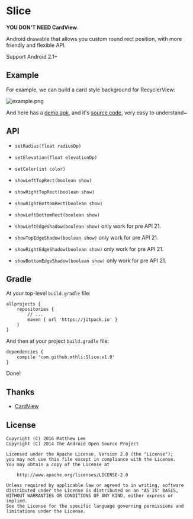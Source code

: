 Slice
===

**YOU DON'T NEED CardView**.

Android drawable that allows you custom round rect position, with more friendly and flexible API. 

Support Android 2.1+

## Example

For example, we can build a card style background for RecyclerView:

![example.png](./example.png "example.png")

And here has a [demo apk](https://github.com/mthli/Slice/releases/download/v1.0/SliceDemo.1.0.apk "SliceDemo.1.0.apk"), and it's [source code](https://github.com/mthli/Slice/tree/master/app "SliceDemo.1.0.apk's source code"), very easy to understand~

## API

 - `setRadius(float radiusDp)`
 
 - `setElevation(float elevationDp)`
 
 - `setColor(int color)`
 
 - `showLeftTopRect(boolean show)`
 
 - `showRightTopRect(boolean show)`
 
 - `showRightBottomRect(boolean show)`
 
 - `showLeftBottomRect(boolean show)`
 
 - `showLeftEdgeShadow(boolean show)` only work for pre API 21.
 
 - `showTopEdgeShadow(boolean show)` only work for pre API 21.
 
 - `showRightEdgeShadow(boolean show)` only work for pre API 21.
 
 - `showBottomEdgeShadow(boolean show)` only work for pre API 21.
 
## Gradle

At your top-level `build.gradle` file:

    allprojects {
        repositories {
            // ...
            maven { url 'https://jitpack.io' }
        }
    }
    
And then at your project `build.gradle` file:

    dependencies {
        compile 'com.github.mthli:Slice:v1.0'
    }

Done!

## Thanks

 - [CardView](https://www.google.com/url?sa=t&rct=j&q=&esrc=s&source=web&cd=1&cad=rja&uact=8&ved=0ahUKEwicgMb484rKAhUhJaYKHQG9AS0QFggfMAA&url=http%3A%2F%2Fdeveloper.android.com%2Freference%2Fandroid%2Fsupport%2Fv7%2Fwidget%2FCardView.html&usg=AFQjCNGAnZUJaZn0kcQuGn6tnrTfsYfTWw&sig2=3NybbX-R_8BWSq_XFxdzjg "CardView | Android Developers")

## License

    Copyright (C) 2016 Matthew Lee
    Copyright (C) 2014 The Android Open Source Project

    Licensed under the Apache License, Version 2.0 (the "License");
    you may not use this file except in compliance with the License.
    You may obtain a copy of the License at

        http://www.apache.org/licenses/LICENSE-2.0

    Unless required by applicable law or agreed to in writing, software
    distributed under the License is distributed on an "AS IS" BASIS,
    WITHOUT WARRANTIES OR CONDITIONS OF ANY KIND, either express or implied.
    See the License for the specific language governing permissions and
    limitations under the License.
